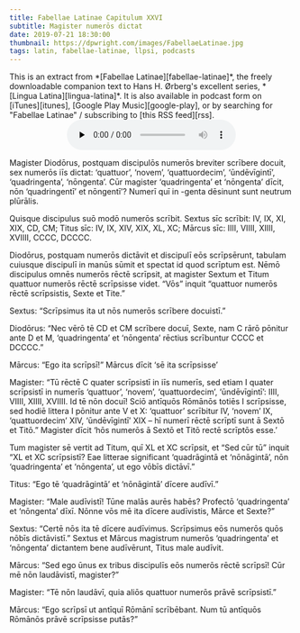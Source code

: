 ```yaml
---
title: Fabellae Latinae Capitulum XXVI
subtitle: Magister numerōs dictat
date: 2019-07-21 18:30:00
thumbnail: https://dpwright.com/images/FabellaeLatinae.jpg
tags: latin, fabellae-latinae, llpsi, podcasts
---
```


<div class="sidenote">This is an extract from *[Fabellae
Latinae][fabellae-latinae]*, the freely downloadable companion text to Hans H.
Ørberg's excellent series, *[Lingua Latina][lingua-latina]*.  It is also
available in podcast form on [iTunes][itunes], [Google Play
Music][google-play], or by searching for "Fabellae Latinae" / subscribing to
[this RSS feed][rss].</div>

<center>
<audio controls preload="none">
  <source src="https://s3.amazonaws.com/fabellaelatinae/capitula/26-MagisterNumerosDictat.mp3" type="audio/mpeg" />
</audio>
</center>

Magister Diodōrus, postquam discipulōs numerōs breviter scrībere docuit, sex
numerōs iīs dictat: ‘quattuor’, ‘novem’, ‘quattuordecim’, ‘ūndēvīgintī’,
‘quadringenta’, ‘nōngenta’. Cūr magister ‘quadringenta’ et ‘nōngenta’ dīcit,
nōn ‘quadringentī’ et nōngentī’? Numerī quī in -genta dēsinunt sunt neutrum
plūrālis.

Quisque discipulus suō modō numerōs scrībit. Sextus sīc scrībit: IV, IX, XI,
XIX, CD, CM; Titus sīc: IV, IX, XIV, XIX, XL, XC; Mārcus sīc: IIII, VIIII,
XIIII, XVIIII, CCCC, DCCCC.

Diodōrus, postquam numerōs dictāvit et discipulī eōs scrīpsērunt, tabulam
cuiusque discipulī in manūs sūmit et spectat id quod scrīptum est. Nēmō
discipulus omnēs numerōs rēctē scrīpsit, at magister Sextum et Titum quattuor
numerōs rēctē scrīpsisse videt. “Vōs” inquit “quattuor numerōs rēctē
scrīpsistis, Sexte et Tite.”

Sextus: “Scrīpsimus ita ut nōs numerōs scrībere docuistī.”

Diodōrus: “Nec vērō tē CD et CM scrībere docuī, Sexte, nam C rārō pōnitur ante
D et M, ‘quadringenta’ et ‘nōngenta’ rēctius scrībuntur CCCC et DCCCC.”

Mārcus: “Ego ita scrīpsī!” Mārcus dīcit ‘sē ita scrīpsisse’

Magister: “Tū rēctē C quater scrīpsistī in iīs numerīs, sed etiam I quater
scrīpsistī in numerīs ‘quattuor’, ‘novem’, ‘quattuordecim’, ‘ūndēvīgintī’:
IIII, VIIII, XIIII, XVIIII. Id tē nōn docuī! Sciō antīquōs Rōmānōs totiēs I
scrīpsisse, sed hodiē littera I pōnitur ante V et X: ‘quattuor’ scrībitur IV,
‘novem’ IX, ‘quattuordecim’ XIV, ‘ūndēvīgintī’ XIX – hī numerī rēctē scrīptī
sunt ā Sextō et Titō.” Magister dīcit ‘hōs numerōs ā Sextō et Titō rectē
scrīptōs esse.’

Tum magister sē vertit ad Titum, quī XL et XC scrīpsit, et “Sed cūr tū” inquit
“XL et XC scrīpsistī? Eae litterae significant ‘quadrāgintā et ‘nōnāgintā’, nōn
‘quadringenta’ et ‘nōngenta’, ut ego vōbīs dictāvī.”

Titus: “Ego tē ‘quadrāgintā’ et ‘nōnāgintā’ dīcere audīvī.”

Magister: “Male audīvistī! Tūne malās aurēs habēs? Profectō ‘quadringenta’ et
‘nōngenta’ dīxī. Nōnne vōs mē ita dīcere audīvistis, Mārce et Sexte?”

Sextus: “Certē nōs ita tē dīcere audīvimus. Scrīpsimus eōs numerōs quōs nōbīs
dictāvistī.” Sextus et Mārcus magistrum numerōs ‘quadringenta’ et ‘nōngenta’
dictantem bene audīvērunt, Titus male audīvit.

Mārcus: “Sed ego ūnus ex tribus discipulīs eōs numerōs rēctē scrīpsī! Cūr mē
nōn laudāvistī, magister?”

Magister: “Tē nōn laudāvī, quia aliōs quattuor numerōs prāvē scrīpsistī.”

Mārcus: “Ego scrīpsī ut antīquī Rōmānī scrībēbant. Num tū antīquōs Rōmānōs
prāvē scrīpsisse putās?”

[fabellae-latinae]: https://www.hackettpublishing.com/pdfs/FabellaeLatinae_2016_HansOrberg.pdf
[lingua-latina]: https://www.hackettpublishing.com/lingua-latina-per-se-illustrata-series
[itunes]: https://itunes.apple.com/us/podcast/fabellae-latinae/id1439859681
[google-play]: https://play.google.com/music/m/Iejungfyafunuhg4ehuhrfjerdq?t=Fabellae_Latinae
[rss]: https://s3.amazonaws.com/fabellaelatinae/feed.rss
